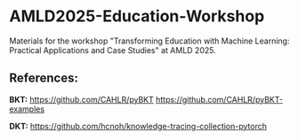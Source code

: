 # AMLD2025-Education-Workshop
Materials for the workshop "Transforming Education with Machine Learning: Practical Applications and Case Studies" at AMLD 2025.

## References:

**BKT:**
https://github.com/CAHLR/pyBKT
https://github.com/CAHLR/pyBKT-examples

**DKT:**
https://github.com/hcnoh/knowledge-tracing-collection-pytorch


